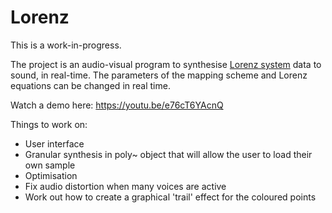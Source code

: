 # Lorenz

This is a work-in-progress.

The project is an audio-visual program to synthesise [Lorenz system](https://en.wikipedia.org/wiki/Lorenz_system) data to sound, in real-time. The parameters of the mapping scheme and Lorenz equations can be changed in real time.

Watch a demo here: https://youtu.be/e76cT6YAcnQ

Things to work on:
- User interface
- Granular synthesis in poly~ object that will allow the user to load their own sample
- Optimisation
- Fix audio distortion when many voices are active
- Work out how to create a graphical 'trail' effect for the coloured points
